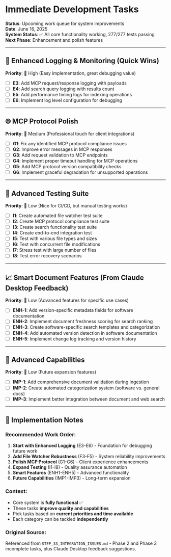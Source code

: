 # Immediate Development Tasks

**Status**: Upcoming work queue for system improvements  
**Date**: June 16, 2025  
**System Status**: ✅ All core functionality working, 277/277 tests passing  
**Next Phase**: Enhancement and polish features

---

## 🔧 **Enhanced Logging & Monitoring** (Quick Wins)

**Priority**: 🥇 High (Easy implementation, great debugging value)

- [ ] **E3**: Add MCP request/response logging with payloads
- [ ] **E4**: Add search query logging with results count  
- [ ] **E5**: Add performance timing logs for indexing operations
- [ ] **E6**: Implement log level configuration for debugging

---

## 🌐 **MCP Protocol Polish**

**Priority**: 🥈 Medium (Professional touch for client integrations)

- [ ] **G1**: Fix any identified MCP protocol compliance issues
- [ ] **G2**: Improve error messages in MCP responses
- [ ] **G3**: Add request validation to MCP endpoints
- [ ] **G4**: Implement proper timeout handling for MCP operations
- [ ] **G5**: Add MCP protocol version compatibility checks
- [ ] **G6**: Implement graceful degradation for unsupported operations

---

## 🧪 **Advanced Testing Suite**

**Priority**: 🥉 Low (Nice for CI/CD, but manual testing works)

- [ ] **I1**: Create automated file watcher test suite
- [ ] **I2**: Create MCP protocol compliance test suite
- [ ] **I3**: Create search functionality test suite
- [ ] **I4**: Create end-to-end integration test
- [ ] **I5**: Test with various file types and sizes
- [ ] **I6**: Test with concurrent file modifications
- [ ] **I7**: Stress test with large number of files
- [ ] **I8**: Test error recovery scenarios

---

## 📈 **Smart Document Features** (From Claude Desktop Feedback)

**Priority**: 🥉 Low (Advanced features for specific use cases)

- [ ] **ENH-1**: Add version-specific metadata fields for software documentation
- [ ] **ENH-2**: Implement document freshness scoring for search ranking
- [ ] **ENH-3**: Create software-specific search templates and categorization
- [ ] **ENH-4**: Add automated version detection in software documentation
- [ ] **ENH-5**: Implement change log tracking and version history

---

## 🚀 **Advanced Capabilities**

**Priority**: 🥉 Low (Future expansion features)

- [ ] **IMP-1**: Add comprehensive document validation during ingestion
- [ ] **IMP-2**: Create automated categorization system (software vs. general docs)
- [ ] **IMP-3**: Implement better integration between document and web search

---

## 📝 **Implementation Notes**

### Recommended Work Order:
1. **Start with Enhanced Logging** (E3-E6) - Foundation for debugging future work
2. **Add File Watcher Robustness** (F3-F5) - System reliability improvements  
3. **Polish MCP Protocol** (G1-G6) - Client experience enhancements
4. **Expand Testing** (I1-I8) - Quality assurance automation
5. **Smart Features** (ENH1-ENH5) - Advanced functionality
6. **Future Capabilities** (IMP1-IMP3) - Long-term expansion

### Context:
- Core system is **fully functional** ✅
- These tasks **improve quality and capabilities**
- Pick tasks based on **current priorities and time available**
- Each category can be tackled **independently**

### Original Source:
Referenced from `STEP_33_INTEGRATION_ISSUES.md` - Phase 2 and Phase 3 incomplete tasks, plus Claude Desktop feedback suggestions.
